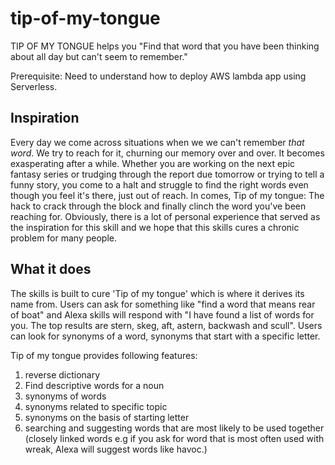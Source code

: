 # tip-of-my-tongue
TIP OF MY TONGUE helps you "Find that word that you have been thinking about all day but can't seem to remember."

Prerequisite:
Need to understand how to deploy AWS lambda app using Serverless.


## Inspiration
Every day we come across situations when we we can't remember *that word*. We try to reach for it, churning our memory over and over. It becomes exasperating after a while. 
Whether you are working on the next epic fantasy series or trudging through the report due tomorrow or trying to tell a funny story, you come to a halt and struggle to find the right words even though you feel it's there, just out of reach. In comes, Tip of my tongue: The hack to crack through the block and finally clinch the word you've been reaching for.
Obviously, there is a lot of personal experience that served as the inspiration for this skill and we hope that this skills cures a chronic problem for many people.

## What it does
The skills is built to cure 'Tip of my tongue' which is where it derives its name from. Users can ask for something like "find a word that means rear of boat" and Alexa skills will respond with "I have found a list of words for you. The top results are stern, skeg, aft, astern, backwash and scull". Users can look for synonyms of a word, synonyms that start with a specific letter.

Tip of my tongue provides following features:
1. reverse dictionary
2. Find descriptive words for a noun
3. synonyms of words
4. synonyms related to specific topic
5. synonyms on the basis of starting letter
6. searching and suggesting words that are most likely to be used together (closely linked words e.g if you ask for word that is most often used with wreak, Alexa will suggest words like havoc.)
